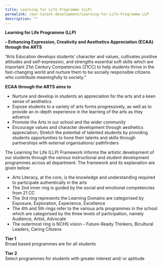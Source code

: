 ```yaml
---
title: Learning for Life Programme (LLP)
permalink: /our-talent-development/Learning-for-Life-Programme-LLP
description: ""
---
```

**Learning for Life Programme (LLP)**

  

**– Enhancing Expression, Creativity and Aesthetics Appreciation (ECAA) through the ARTS**

  

“Arts Education develops students’ character and values, cultivates positive attitudes and self-expression, and strengths essential soft skills which are important 21st Century Competencies (21CC) to help students thrive in the fast-changing world and nurture them to be socially responsible citizens who contribute meaningfully to society.”

  

**ECAA through the ARTS aims to**

  

*   Nurture and develop in students an appreciation for the arts and a keen sense of aesthetics
*   Expose students to a variety of arts forms progressively, as well as to provide an in-depth experience in the learning of the arts as they advance
*   Promote the Arts in our school and the wider community
*   Encourage values and character development through aesthetics appreciation; Stretch the potential of talented students by providing students opportunities to hone their talents and skills through partnerships with external organisations/ pathfinders

The Learning for Life (LLP) Framework informs the artistic development of our students through the various instructional and student development programmes across all department. The framework and its explanation are given below:

  

*   Arts Literacy, at the core, is the knowledge and understanding required to participate authentically in the arts
*   The 2nd inner ring is guided by the social and emotional competencies from 21 CC
*   The 3rd ring represents the Learning Domains are categorised by Exposure, Exploration, Experience, Excellence
*   The 4th and 5th rings refer to the various arts programmes in the school which are categorised by the three levels of participation, namely Audience, Artist, Advocate
*   The outermost ring is NCHS vision – Future-Ready Thinkers, Bicultural Leaders, Caring Citizens

  

**Tier 1**<br>
Broad based programmes are for all students

  

**Tier 2**<br>
Select programmes for students with greater interest and/ or aptitude